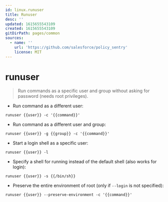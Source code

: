 ```yaml
---
id: linux.runuser
title: Runuser
desc: ''
updated: 1615655543109
created: 1615655543109
gitDirPath: pages/common
sources:
  - name: ''
    url: 'https://github.com/salesforce/policy_sentry'
    license: MIT
---
```

# runuser

> Run commands as a specific user and group without asking for password (needs root privileges).

- Run command as a different user:

`runuser {{user}} -c '{{command}}'`

- Run command as a different user and group:

`runuser {{user}} -g {{group}} -c '{{command}}'`

- Start a login shell as a specific user:

`runuser {{user}} -l`

- Specify a shell for running instead of the default shell (also works for login):

`runuser {{user}} -s {{/bin/sh}}`

- Preserve the entire environment of root (only if `--login` is not specified):

`runuser {{user}} --preserve-environment -c '{{command}}'`

